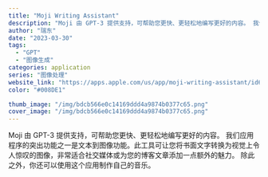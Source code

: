 ```yaml
---
title: "Moji Writing Assistant"
description: "Moji 由 GPT-3 提供支持，可帮助您更快、更轻松地编写更好的内容。 我们应用程序的突出功能之一是文本到图像功能。"
author: "瑞东"
date: "2023-03-30"
tags:
  - "GPT"
  - "图像生成"
categories: application
series: "图像处理"
website_link: "https://apps.apple.com/us/app/moji-writing-assistant/id6443924609"
color: "#008DE1"

thumb_image: "/img/bdcb566e0c14169ddd4a9874b0377c65.png"
cover_image: "/img/bdcb566e0c14169ddd4a9874b0377c65.png"
---
```


Moji 由 GPT-3 提供支持，可帮助您更快、更轻松地编写更好的内容。 我们应用程序的突出功能之一是文本到图像功能。此工具可让您将书面文字转换为视觉上令人惊叹的图像，非常适合社交媒体或为您的博客文章添加一点额外的魅力。 除此之外，你还可以使用这个应用制作自己的音乐。